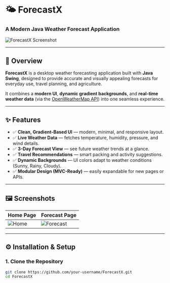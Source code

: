 # 🌤️ ForecastX
### A Modern Java Weather Forecast Application

![ForecastX Screenshot](https://github.com/user-attachments/assets/96ac0157-a4b5-4076-9034-9b19e56445d4)

---

## 🧭 Overview
**ForecastX** is a desktop weather forecasting application built with **Java Swing**, designed to provide accurate and visually appealing forecasts for everyday use, travel planning, and agriculture.

It combines a **modern UI**, **dynamic gradient backgrounds**, and **real-time weather data** (via the [OpenWeatherMap API](https://openweathermap.org/api)) into one seamless experience.

---

## ✨ Features
- ✅ **Clean, Gradient-Based UI** — modern, minimal, and responsive layout.
- ✅ **Live Weather Data** — fetches temperature, humidity, pressure, and wind details.
- ✅ **3-Day Forecast View** — see future weather trends at a glance.
- ✅ **Travel Recommendations** — smart packing and activity suggestions.
- ✅ **Dynamic Backgrounds** — UI colors adapt to weather conditions (Sunny, Rainy, Cloudy).
- ✅ **Modular Design (MVC-Ready)** — easily expandable for new pages or APIs.

---

## 🖼️ Screenshots

| Home Page | Forecast Page |
|------------|----------------|
| ![Home](https://github.com/user-attachments/assets/06ca04f0-5b7b-419d-b6a3-b47022bb7162) | ![Forecast](https://github.com/user-attachments/assets/0e82c148-f4a0-4c9f-9d2f-9cea2c9ad2d9) |

---

## ⚙️ Installation & Setup

### **1. Clone the Repository**
```bash
git clone https://github.com/your-username/ForecastX.git
cd ForecastX

